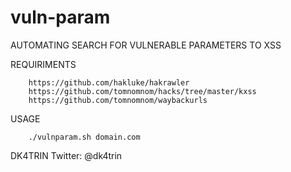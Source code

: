 # vuln-param
AUTOMATING SEARCH FOR VULNERABLE PARAMETERS TO XSS

REQUIRIMENTS
```
	https://github.com/hakluke/hakrawler
	https://github.com/tomnomnom/hacks/tree/master/kxss
	https://github.com/tomnomnom/waybackurls
```
USAGE
```
	./vulnparam.sh domain.com
```


DK4TRIN
Twitter: @dk4trin
